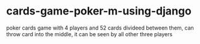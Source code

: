 # cards-game-poker-m-using-django

poker cards game with 4 players and 52 cards divideed between them,
can throw card into the middle, it can be seen by all other three players
